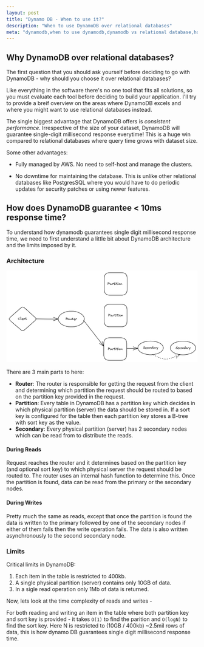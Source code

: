 ```yaml
---
layout: post
title: "Dynamo DB - When to use it?"
description: "When to use DynamoDB over relational databases"
meta: "dynamodb,when to use dynamodb,dynamodb vs relational database,how does dynamodb achieve single digit millisecond response time"
---
```


## Why DynamoDB over relational databases?

The first question that you should ask yourself before deciding to go with DynamoDB - why should you choose it over relational databases? 

Like everything in the software there's no one tool that fits all solutions, so you must evaluate each tool before deciding to build your application.
I'll try to provide a breif overview on the areas where DynamoDB excels and where you might want to use relational databases instead.

The single biggest advantage that DynamoDB offers is *consistent performance*. Irrespective of the size of your dataset, 
DynamoDB will guarantee single-digit millisecond response everytime! This is a huge win compared to relational databases where query time grows with dataset size. 


Some other advantages:
* Fully managed by AWS. No need to self-host and manage the clusters.

* No downtime for maintaining the database. This is unlike other relational databases like PostgresSQL where you would have to do periodic updates for security patches or using newer features.


## How does DynamoDB guarantee < 10ms response time? 

To understand how dynamodb guarantees single digit millisecond response time, we need to first understand a little bit about DynamoDB architecture and the limits imposed by it.

### Architecture

![DynamoDB Architecture](/assets/posts/dynamodb-architecture.png)

There are 3 main parts to here:

* **Router**: The router is responsible for getting the request from the client and determining which partition the request should be routed to based on the partition key provided in the request.
* **Partition**: Every table in DynamoDB has a partition key which decides in which physical partition (server) the data should be stored in. If a sort key is configured for the table then each partition key stores a B-tree with sort key as the value.
* **Secondary**: Every physical partition (server) has 2 secondary nodes which can be read from to distribute the reads.

#### During Reads
Request reaches the router and it determines based on the partition key (and optional sort key) to which physical server the request should be routed to. The router uses an internal hash function to determine this. Once the partition is found, data can be read from the primary or the secondary nodes.

#### During Writes
Pretty much the same as reads, except that once the partition is found the data is written to the primary followed by one of the secondary nodes if either of them fails then the write operation fails. The data is also written asynchronously to the second secondary node.

### Limits

Critical limits in DynamoDB:
1. Each item in the table is restricted to 400kb.
2. A single physical partition (server) contains only 10GB of data. 
3. In a sigle read operation only 1Mb of data is returned.

Now, lets look at the time complexity of reads and writes - 

For both reading and writing an item in the table where both partition key and sort key is provided - it takes `O(1)` to find the parition and `O(logN)` to find the sort key. Here N is restricted to (10GB / 400kb) ~2.5mil rows of data, this is how dynamo DB guarantees single digit millisecond response time.
